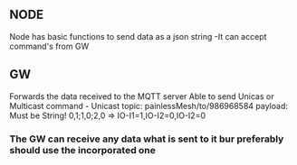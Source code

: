 ## NODE
  Node has basic functions to send data as a json string 
    -It can accept command's from GW

## GW   
  Forwards the data received to the MQTT server 
  Able to send Unicas or Multicast command 
    - Unicast
      topic:
        painlessMesh/to/986968584 
      payload: Must be String!
        0,1;1,0;2,0      => IO-I1=1,IO-I2=0,IO-I2=0
### The GW can receive any data what is sent to it bur preferably should use the incorporated one 
      
